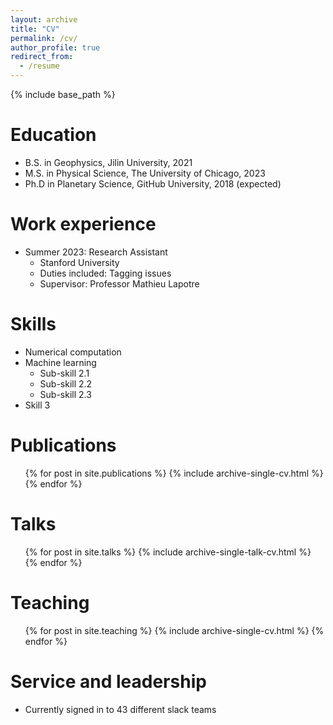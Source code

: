 ```yaml
---
layout: archive
title: "CV"
permalink: /cv/
author_profile: true
redirect_from:
  - /resume
---
```


{% include base_path %}

Education
======
* B.S. in Geophysics, Jilin University, 2021
* M.S. in Physical Science, The University of Chicago, 2023
* Ph.D in Planetary Science, GitHub University, 2018 (expected)

Work experience
======
* Summer 2023: Research Assistant
  * Stanford University
  * Duties included: Tagging issues
  * Supervisor: Professor Mathieu Lapotre
  
Skills
======
* Numerical computation
* Machine learning
  * Sub-skill 2.1
  * Sub-skill 2.2
  * Sub-skill 2.3
* Skill 3

Publications
======
  <ul>{% for post in site.publications %}
    {% include archive-single-cv.html %}
  {% endfor %}</ul>
  
Talks
======
  <ul>{% for post in site.talks %}
    {% include archive-single-talk-cv.html %}
  {% endfor %}</ul>
  
Teaching
======
  <ul>{% for post in site.teaching %}
    {% include archive-single-cv.html %}
  {% endfor %}</ul>
  
Service and leadership
======
* Currently signed in to 43 different slack teams
